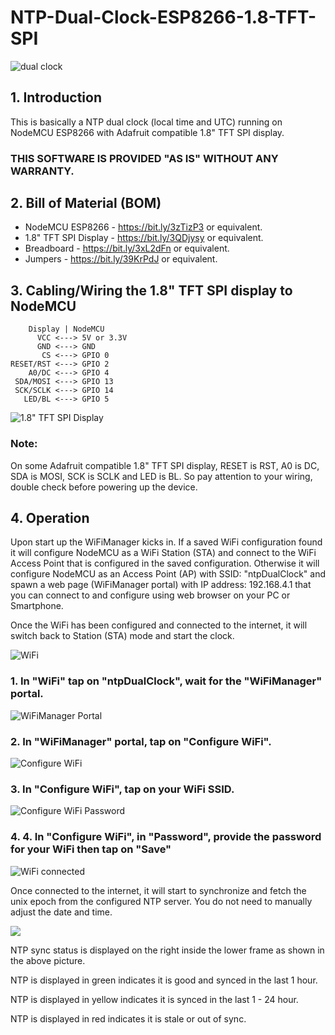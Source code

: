 # NTP-Dual-Clock-ESP8266-1.8-TFT-SPI

![dual clock](https://github.com/kemploe/NTP-Dual-Clock-ESP8266-1.8-TFT-SPI/blob/main/images/2022-07-10_151118.png)

## 1. Introduction

This is basically a NTP dual clock (local time and UTC) running on NodeMCU ESP8266 with Adafruit compatible 1.8" TFT SPI display.

### THIS SOFTWARE IS PROVIDED "AS IS" WITHOUT ANY WARRANTY.

## 2. Bill of Material (BOM)

   - NodeMCU ESP8266 - https://bit.ly/3zTizP3 or equivalent.
   - 1.8" TFT SPI Display - https://bit.ly/3QDjysy or equivalent.
   - Breadboard - https://bit.ly/3xL2dFn or equivalent.
   - Jumpers - https://bit.ly/39KrPdJ or equivalent.

## 3. Cabling/Wiring the 1.8" TFT SPI display to NodeMCU
        Display | NodeMCU
          VCC <---> 5V or 3.3V
          GND <---> GND
           CS <---> GPIO 0
    RESET/RST <---> GPIO 2
        A0/DC <---> GPIO 4
     SDA/MOSI <---> GPIO 13
     SCK/SCLK <---> GPIO 14
       LED/BL <---> GPIO 5

![1.8" TFT SPI Display](https://github.com/kemploe/NTP-Dual-Clock-ESP8266-1.8-TFT-SPI/blob/main/images/2022-07-01_082841.png)

### Note: 
On some Adafruit compatible 1.8" TFT SPI display, RESET is RST, A0 is DC, SDA is MOSI, SCK is SCLK and LED is BL. So pay attention to your wiring, double check before powering up the device.

## 4. Operation
Upon start up the WiFiManager kicks in. If a saved WiFi configuration found it will configure NodeMCU as a WiFi Station (STA) and connect to the WiFi Access Point that is configured in the saved configuration. Otherwise it will configure NodeMCU as an Access Point (AP) with SSID: "ntpDualClock" and spawn a web page (WiFiManager portal) with IP address: 192.168.4.1 that you can connect to and configure using web browser on your PC or Smartphone. 

Once the WiFi has been configured and connected to the internet, it will switch back to Station (STA) mode and start the clock.

![WiFi](https://github.com/kemploe/NTP-Dual-Clock-ESP8266-1.8-TFT-SPI/blob/main/images/2022-07-13_150743.png)

### 1. In "WiFi" tap on "ntpDualClock", wait for the "WiFiManager" portal.

![WiFiManager Portal](https://github.com/kemploe/NTP-Dual-Clock-ESP8266-1.8-TFT-SPI/blob/main/images/2022-07-13_150802.png)

### 2. In "WiFiManager" portal, tap on "Configure WiFi".

![Configure WiFi](https://github.com/kemploe/NTP-Dual-Clock-ESP8266-1.8-TFT-SPI/blob/main/images/2022-07-13_150822.png)

### 3. In "Configure WiFi", tap on your WiFi SSID.

![Configure WiFi Password](https://github.com/kemploe/NTP-Dual-Clock-ESP8266-1.8-TFT-SPI/blob/main/images/2022-07-13_151102.png)

### 4. 4. In "Configure WiFi", in "Password", provide the password for your WiFi then tap on "Save"

![WiFi connected](https://github.com/kemploe/NTP-Dual-Clock-ESP8266-1.8-TFT-SPI/blob/main/images/2022-07-13_151138.png)

Once connected to the internet, it will start to synchronize and fetch the unix epoch from the configured NTP server. You do not need to manually adjust the date and time.

![](https://github.com/kemploe/NTP-Dual-Clock-ESP8266-1.8-TFT-SPI/blob/main/images/2022-07-10_151118-1.png)

NTP sync status is displayed on the right inside the lower frame as shown in the above picture.

NTP is displayed in green indicates it is good and synced in the last 1 hour.

NTP is displayed in yellow indicates it is synced in the last 1 - 24 hour.

NTP is displayed in red indicates it is stale or out of sync.



